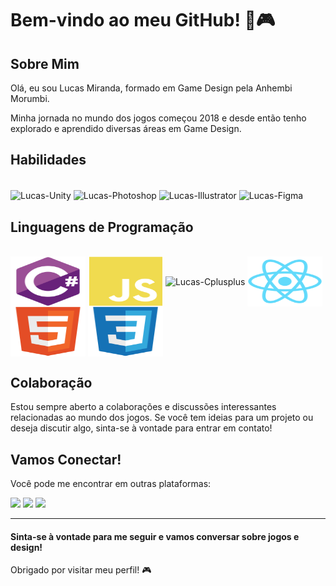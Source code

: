 # Bem-vindo ao meu GitHub! 👾🎮

## Sobre Mim
Olá, eu sou Lucas Miranda, formado em Game Design pela Anhembi Morumbi.

Minha jornada no mundo dos jogos começou 2018 e desde então tenho explorado e aprendido diversas áreas em Game Design.

## Habilidades
  <div style="display: inline_block"><br>
    <img align="center" alt="Lucas-Unity" height="80" widht="120" src="https://cdn.jsdelivr.net/gh/devicons/devicon/icons/unity/unity-original-wordmark.svg">
    <img align="center" alt="Lucas-Photoshop" height="80" widht="120" src="https://cdn.jsdelivr.net/gh/devicons/devicon/icons/photoshop/photoshop-line.svg">
    <img align="center" alt="Lucas-Illustrator" height="80" widht="120" src="https://cdn.jsdelivr.net/gh/devicons/devicon/icons/illustrator/illustrator-line.svg">
    <img align="center" alt="Lucas-Figma" height="80" widht="120" src="https://cdn.jsdelivr.net/gh/devicons/devicon/icons/figma/figma-original.svg" />
  </div>
          
## Linguagens de Programação 
  <div style="display: inline_block"><br>
    <img align="center" alt="Lucas-Csharp" height="80" width="120" src="https://raw.githubusercontent.com/devicons/devicon/master/icons/csharp/csharp-original.svg">
    <img align="center" alt="Lucas-Js" height="80" width="120" src="https://raw.githubusercontent.com/devicons/devicon/master/icons/javascript/javascript-plain.svg">
    <img align="center" alt="Lucas-Cplusplus" height="80" width="120" src="https://cdn.jsdelivr.net/gh/devicons/devicon/icons/cplusplus/cplusplus-original.svg">
    <img align="center" alt="Lucas-React" height="80" width="120" src="https://raw.githubusercontent.com/devicons/devicon/master/icons/react/react-original.svg">
    <img align="center" alt="Lucas-HTML" height="80" width="120" src="https://raw.githubusercontent.com/devicons/devicon/master/icons/html5/html5-original.svg">
    <img align="center" alt="Lucas-CSS" height="80" width="120" src="https://raw.githubusercontent.com/devicons/devicon/master/icons/css3/css3-original.svg">
  </div>
  
<!-- Trazer os jogos para aqui ## Jogos Destacados

Aqui estão alguns dos meus projetos de destaque:

- *[Nome do Jogo 1](link para o repositório)* - Uma breve descrição do primeiro jogo.
- *[Nome do Jogo 2](link para o repositório)* - Uma breve descrição do segundo jogo.
- *[Nome do Jogo 3](link para o repositório)* - Uma breve descrição do terceiro jogo.
-->
## Colaboração

Estou sempre aberto a colaborações e discussões interessantes relacionadas ao mundo dos jogos. Se você tem ideias para um projeto ou deseja discutir algo, sinta-se à vontade para entrar em contato!

## Vamos Conectar!

Você pode me encontrar em outras plataformas:

  <div class=redes_sociais>
    <a class=redes_sociais__linkedin href="https://www.linkedin.com/in/lucas-petean-cabral-miranda-60485b183/" target="_blank"><img src="https://img.shields.io/badge/-LinkedIn-%230077B5?style=for-the-badge&logo=linkedin&logoColor=white" target="_blank"></a> 
    <a class=redes_sociais__instagram href="https://www.instagram.com/lucaspetean/" target="_blank"><img src="https://img.shields.io/badge/-Instagram-%23E4405F?style=for-the-badge&logo=instagram&logoColor=white" target="_blank"></a>
    <a class=redes_sociais__email href="mailto:lucas@pcmcontabil.com.br"><img src="https://img.shields.io/badge/-Email-%23333?style=for-the-badge&logo=gmail&logoColor=white" target="_blank"></a>


  </div>


<!-- WORK IN PROGRESS ## Meus Jogos Favoritos          Colocar meus jogos que mais amo e que me fizeram me tornar um game design

Aqui estão alguns dos meus jogos favoritos:

- [Nome do Jogo 1](link para o jogo)
- [Nome do Jogo 2](link para o jogo)
- [Nome do Jogo 3](link para o jogo)
-->

---

#### Sinta-se à vontade para me seguir e vamos conversar sobre jogos e design!
Obrigado por visitar meu perfil! 🎮
